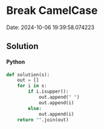 # Break CamelCase

Date: 2024-10-06 19:39:58.074223

## Solution

#### Python
```python
def solution(s):
    out = []
    for i in s:
        if i.isupper():
            out.append(" ")
            out.append(i)
        else:
            out.append(i)
    return "".join(out)
 ```